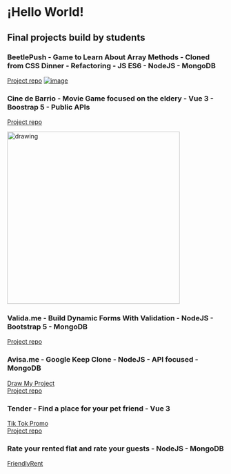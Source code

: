 # ¡Hello World!

## Final projects build by students

### BeetlePush - Game to Learn About Array Methods - Cloned from CSS Dinner - Refactoring - JS ES6 - NodeJS - MongoDB
[Project repo](https://github.com/FOAP-NetMind-2022/beetlepush)
<a href="https://www.linkedin.com/feed/update/urn:li:activity:6988561128003932160/">
![image](https://user-images.githubusercontent.com/3286458/209084416-453295bf-c510-4f52-b489-6690d8553ca8.png)
</a>

### Cine de Barrio - Movie Game focused on the eldery - Vue 3 - Boostrap 5 - Public APIs
[Project repo](https://github.com/Singulars2022/cinedebarrio)
<div>
  <a href="https://www.linkedin.com/posts/jromero-frontend-developer_frontend-html5-css-activity-6926902105328771072-1oTN?utm_source=share&utm_medium=member_desktop">
<img src="https://media.licdn.com/dms/image/C4E22AQGYNeJ_-BH8WA/feedshare-shrink_2048_1536/0/1651480774351?e=1674691200&v=beta&t=YfOXjrRn1c9qMzL_3zxJPkWPnsGll9g2B8r3ijOjOMo" alt="drawing" width="400"/>
</div>
  </a>

### Valida.me - Build Dynamic Forms With Validation - NodeJS - Bootstrap 5 - MongoDB
[Project repo](https://github.com/Formate-con-Altia/valida.me)

### Avisa.me - Google Keep Clone - NodeJS - API focused - MongoDB
[Draw My Project](https://github.com/FOAP-Netmind-2021/avisa-me#demo-de-la-aplicaci%C3%B3n)  
[Project repo](https://github.com/FOAP-Netmind-2021/avisa-me)

### Tender - Find a place for your pet friend - Vue 3
[Tik Tok Promo](https://www.tiktok.com/@tenderapp/video/6925496377594170630?is_copy_url=1&is_from_webapp=v1)  
[Project repo](https://github.com/Singulars2021/tender)

### Rate your rented flat and rate your guests - NodeJS - MongoDB
[FriendlyRent](https://github.com/FOAP-NETMIND-PROMOCIO-2020/friendlyrent)
